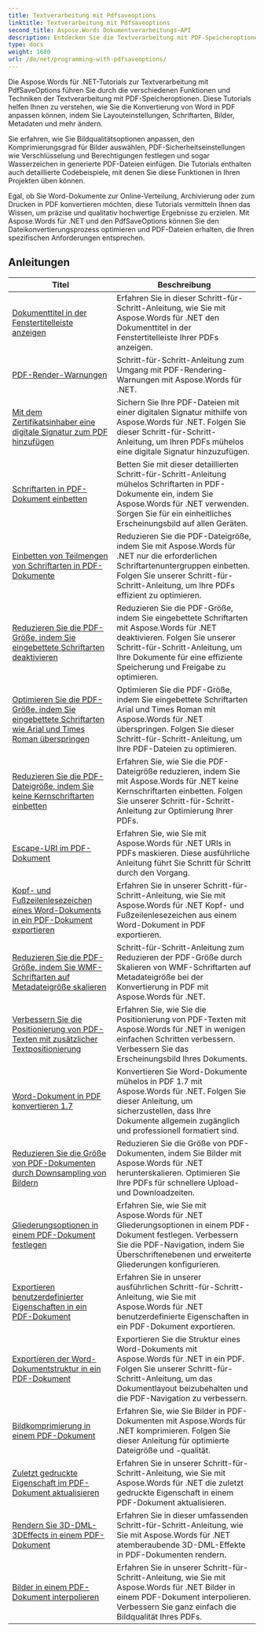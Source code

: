 ```yaml
---
title: Textverarbeitung mit Pdfsaveoptions
linktitle: Textverarbeitung mit Pdfsaveoptions
second_title: Aspose.Words Dokumentverarbeitungs-API
description: Entdecken Sie die Textverarbeitung mit PDF-Speicheroptionen in Aspose.Words für .NET. Erfahren Sie anhand von Schritt-für-Schritt-Anleitungen und Beispielcode, wie Sie Word-Dokumente mit erweiterten Funktionen in PDF umwandeln.
type: docs
weight: 1680
url: /de/net/programming-with-pdfsaveoptions/
---
```

Die Aspose.Words für .NET-Tutorials zur Textverarbeitung mit PdfSaveOptions führen Sie durch die verschiedenen Funktionen und Techniken der Textverarbeitung mit PDF-Speicheroptionen. Diese Tutorials helfen Ihnen zu verstehen, wie Sie die Konvertierung von Word in PDF anpassen können, indem Sie Layouteinstellungen, Schriftarten, Bilder, Metadaten und mehr ändern.

Sie erfahren, wie Sie Bildqualitätsoptionen anpassen, den Komprimierungsgrad für Bilder auswählen, PDF-Sicherheitseinstellungen wie Verschlüsselung und Berechtigungen festlegen und sogar Wasserzeichen in generierte PDF-Dateien einfügen. Die Tutorials enthalten auch detaillierte Codebeispiele, mit denen Sie diese Funktionen in Ihren Projekten üben können.

Egal, ob Sie Word-Dokumente zur Online-Verteilung, Archivierung oder zum Drucken in PDF konvertieren möchten, diese Tutorials vermitteln Ihnen das Wissen, um präzise und qualitativ hochwertige Ergebnisse zu erzielen. Mit Aspose.Words für .NET und den PdfSaveOptions können Sie den Dateikonvertierungsprozess optimieren und PDF-Dateien erhalten, die Ihren spezifischen Anforderungen entsprechen.

 ## Anleitungen
| Titel | Beschreibung |
| --- | --- |
| [Dokumenttitel in der Fenstertitelleiste anzeigen](./display-doc-title-in-window-titlebar/) | Erfahren Sie in dieser Schritt-für-Schritt-Anleitung, wie Sie mit Aspose.Words für .NET den Dokumenttitel in der Fenstertitelleiste Ihrer PDFs anzeigen. |
| [PDF-Render-Warnungen](./pdf-render-warnings/) | Schritt-für-Schritt-Anleitung zum Umgang mit PDF-Rendering-Warnungen mit Aspose.Words für .NET. |
| [Mit dem Zertifikatsinhaber eine digitale Signatur zum PDF hinzufügen](./digitally-signed-pdf-using-certificate-holder/) | Sichern Sie Ihre PDF-Dateien mit einer digitalen Signatur mithilfe von Aspose.Words für .NET. Folgen Sie dieser Schritt-für-Schritt-Anleitung, um Ihren PDFs mühelos eine digitale Signatur hinzuzufügen. |
| [Schriftarten in PDF-Dokument einbetten](./embedded-all-fonts/) | Betten Sie mit dieser detaillierten Schritt-für-Schritt-Anleitung mühelos Schriftarten in PDF-Dokumente ein, indem Sie Aspose.Words für .NET verwenden. Sorgen Sie für ein einheitliches Erscheinungsbild auf allen Geräten. |
| [Einbetten von Teilmengen von Schriftarten in PDF-Dokumente](./embedded-subset-fonts/) | Reduzieren Sie die PDF-Dateigröße, indem Sie mit Aspose.Words für .NET nur die erforderlichen Schriftartenuntergruppen einbetten. Folgen Sie unserer Schritt-für-Schritt-Anleitung, um Ihre PDFs effizient zu optimieren. |
| [Reduzieren Sie die PDF-Größe, indem Sie eingebettete Schriftarten deaktivieren](./disable-embed-windows-fonts/) | Reduzieren Sie die PDF-Größe, indem Sie eingebettete Schriftarten mit Aspose.Words für .NET deaktivieren. Folgen Sie unserer Schritt-für-Schritt-Anleitung, um Ihre Dokumente für eine effiziente Speicherung und Freigabe zu optimieren. |
| [Optimieren Sie die PDF-Größe, indem Sie eingebettete Schriftarten wie Arial und Times Roman überspringen](./skip-embedded-arial-and-times-roman-fonts/) | Optimieren Sie die PDF-Größe, indem Sie eingebettete Schriftarten Arial und Times Roman mit Aspose.Words für .NET überspringen. Folgen Sie dieser Schritt-für-Schritt-Anleitung, um Ihre PDF-Dateien zu optimieren. |
| [Reduzieren Sie die PDF-Dateigröße, indem Sie keine Kernschriftarten einbetten](./avoid-embedding-core-fonts/) | Erfahren Sie, wie Sie die PDF-Dateigröße reduzieren, indem Sie mit Aspose.Words für .NET keine Kernschriftarten einbetten. Folgen Sie unserer Schritt-für-Schritt-Anleitung zur Optimierung Ihrer PDFs. |
| [Escape-URI im PDF-Dokument](./escape-uri/) | Erfahren Sie, wie Sie mit Aspose.Words für .NET URIs in PDFs maskieren. Diese ausführliche Anleitung führt Sie Schritt für Schritt durch den Vorgang. |
| [Kopf- und Fußzeilenlesezeichen eines Word-Dokuments in ein PDF-Dokument exportieren](./export-header-footer-bookmarks/) | Erfahren Sie in unserer Schritt-für-Schritt-Anleitung, wie Sie mit Aspose.Words für .NET Kopf- und Fußzeilenlesezeichen aus einem Word-Dokument in PDF exportieren. |
| [Reduzieren Sie die PDF-Größe, indem Sie WMF-Schriftarten auf Metadateigröße skalieren](./scale-wmf-fonts-to-metafile-size/) | Schritt-für-Schritt-Anleitung zum Reduzieren der PDF-Größe durch Skalieren von WMF-Schriftarten auf Metadateigröße bei der Konvertierung in PDF mit Aspose.Words für .NET. |
| [Verbessern Sie die Positionierung von PDF-Texten mit zusätzlicher Textpositionierung](./additional-text-positioning/) | Erfahren Sie, wie Sie die Positionierung von PDF-Texten mit Aspose.Words für .NET in wenigen einfachen Schritten verbessern. Verbessern Sie das Erscheinungsbild Ihres Dokuments. |
| [Word-Dokument in PDF konvertieren 1.7](./conversion-to-pdf-17/) | Konvertieren Sie Word-Dokumente mühelos in PDF 1.7 mit Aspose.Words für .NET. Folgen Sie dieser Anleitung, um sicherzustellen, dass Ihre Dokumente allgemein zugänglich und professionell formatiert sind. |
| [Reduzieren Sie die Größe von PDF-Dokumenten durch Downsampling von Bildern](./downsampling-images/) | Reduzieren Sie die Größe von PDF-Dokumenten, indem Sie Bilder mit Aspose.Words für .NET herunterskalieren. Optimieren Sie Ihre PDFs für schnellere Upload- und Downloadzeiten. |
| [Gliederungsoptionen in einem PDF-Dokument festlegen](./set-outline-options/) | Erfahren Sie, wie Sie mit Aspose.Words für .NET Gliederungsoptionen in einem PDF-Dokument festlegen. Verbessern Sie die PDF-Navigation, indem Sie Überschriftenebenen und erweiterte Gliederungen konfigurieren. |
| [Exportieren benutzerdefinierter Eigenschaften in ein PDF-Dokument](./custom-properties-export/) | Erfahren Sie in unserer ausführlichen Schritt-für-Schritt-Anleitung, wie Sie mit Aspose.Words für .NET benutzerdefinierte Eigenschaften in ein PDF-Dokument exportieren. |
| [Exportieren der Word-Dokumentstruktur in ein PDF-Dokument](./export-document-structure/) | Exportieren Sie die Struktur eines Word-Dokuments mit Aspose.Words für .NET in ein PDF. Folgen Sie unserer Schritt-für-Schritt-Anleitung, um das Dokumentlayout beizubehalten und die PDF-Navigation zu verbessern. |
| [Bildkomprimierung in einem PDF-Dokument](./image-compression/) | Erfahren Sie, wie Sie Bilder in PDF-Dokumenten mit Aspose.Words für .NET komprimieren. Folgen Sie dieser Anleitung für optimierte Dateigröße und -qualität. |
| [Zuletzt gedruckte Eigenschaft im PDF-Dokument aktualisieren](./update-last-printed-property/) | Erfahren Sie in unserer Schritt-für-Schritt-Anleitung, wie Sie mit Aspose.Words für .NET die zuletzt gedruckte Eigenschaft in einem PDF-Dokument aktualisieren. |
| [Rendern Sie 3D-DML-3DEffects in einem PDF-Dokument](./dml-3deffects-rendering/) | Erfahren Sie in dieser umfassenden Schritt-für-Schritt-Anleitung, wie Sie mit Aspose.Words für .NET atemberaubende 3D-DML-Effekte in PDF-Dokumenten rendern. |
| [Bilder in einem PDF-Dokument interpolieren](./interpolate-images/) | Erfahren Sie in unserer Schritt-für-Schritt-Anleitung, wie Sie mit Aspose.Words für .NET Bilder in einem PDF-Dokument interpolieren. Verbessern Sie ganz einfach die Bildqualität Ihres PDFs. |